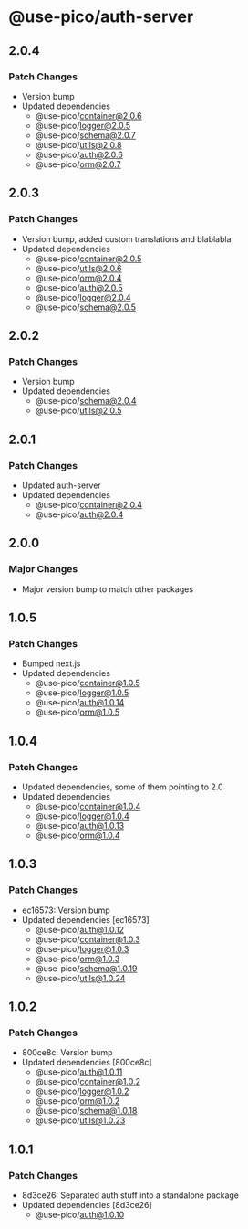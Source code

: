 # @use-pico/auth-server

## 2.0.4

### Patch Changes

- Version bump
- Updated dependencies
    - @use-pico/container@2.0.6
    - @use-pico/logger@2.0.5
    - @use-pico/schema@2.0.7
    - @use-pico/utils@2.0.8
    - @use-pico/auth@2.0.6
    - @use-pico/orm@2.0.7

## 2.0.3

### Patch Changes

- Version bump, added custom translations and blablabla
- Updated dependencies
    - @use-pico/container@2.0.5
    - @use-pico/utils@2.0.6
    - @use-pico/orm@2.0.4
    - @use-pico/auth@2.0.5
    - @use-pico/logger@2.0.4
    - @use-pico/schema@2.0.5

## 2.0.2

### Patch Changes

- Version bump
- Updated dependencies
    - @use-pico/schema@2.0.4
    - @use-pico/utils@2.0.5

## 2.0.1

### Patch Changes

- Updated auth-server
- Updated dependencies
    - @use-pico/container@2.0.4
    - @use-pico/auth@2.0.4

## 2.0.0

### Major Changes

- Major version bump to match other packages

## 1.0.5

### Patch Changes

- Bumped next.js
- Updated dependencies
    - @use-pico/container@1.0.5
    - @use-pico/logger@1.0.5
    - @use-pico/auth@1.0.14
    - @use-pico/orm@1.0.5

## 1.0.4

### Patch Changes

- Updated dependencies, some of them pointing to 2.0
- Updated dependencies
    - @use-pico/container@1.0.4
    - @use-pico/logger@1.0.4
    - @use-pico/auth@1.0.13
    - @use-pico/orm@1.0.4

## 1.0.3

### Patch Changes

- ec16573: Version bump
- Updated dependencies [ec16573]
    - @use-pico/auth@1.0.12
    - @use-pico/container@1.0.3
    - @use-pico/logger@1.0.3
    - @use-pico/orm@1.0.3
    - @use-pico/schema@1.0.19
    - @use-pico/utils@1.0.24

## 1.0.2

### Patch Changes

- 800ce8c: Version bump
- Updated dependencies [800ce8c]
    - @use-pico/auth@1.0.11
    - @use-pico/container@1.0.2
    - @use-pico/logger@1.0.2
    - @use-pico/orm@1.0.2
    - @use-pico/schema@1.0.18
    - @use-pico/utils@1.0.23

## 1.0.1

### Patch Changes

- 8d3ce26: Separated auth stuff into a standalone package
- Updated dependencies [8d3ce26]
    - @use-pico/auth@1.0.10
